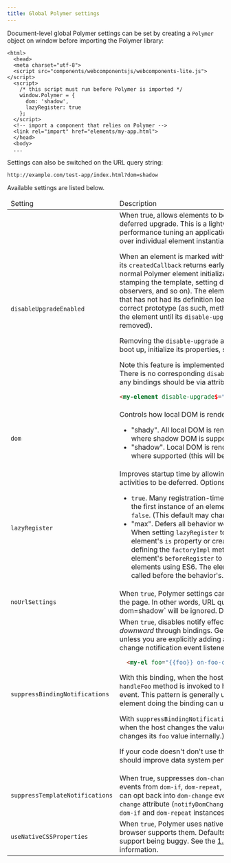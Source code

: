 ```yaml
---
title: Global Polymer settings
---
```


Document-level global Polymer settings can be set
by creating a `Polymer` object on window before importing the Polymer
library:

```
<html>
  <head>
  <meta charset="utf-8">
  <script src="components/webcomponentsjs/webcomponents-lite.js"></script>
  <script>
    /* this script must run before Polymer is imported */
    window.Polymer = {
      dom: 'shadow',
      lazyRegister: true
    };
  </script>
  <!-- import a component that relies on Polymer -->
  <link rel="import" href="elements/my-app.html">
  </head>
  <body>
  ...
```

Settings can also be switched on the URL query string:

    http://example.com/test-app/index.html?dom=shadow

Available settings are listed below.

<table>
<thead>
<tr>
  <td>
    Setting
  </td>
  <td>
    Description
  </td>
</tr>
</thead>
<tbody>
  <tr>
    <td>
      <code>disableUpgradeEnabled</code>
    </td>
    <td>
When true, allows elements to be selectively marked for deferred upgrade.
This is a lightweight feature useful for performance tuning an application, giving fine-grained
control over individual element instantiation cost.

<p>When an element is marked with the <code>disable-upgrade</code> attribute, its
<code>createdCallback</code> returns early without performing any of the normal Polymer
element initialization steps (for example, stamping the template, setting default properties,
running observers, and so on). The element behaves like an element that has not had its
definition loaded, <strong>except</strong> that it has the correct prototype (as such, methods
should not be called on the element until its <code>disable-upgrade</code> attribute has been
removed).</p>

<p>Removing the <code>disable-upgrade</code> attribute causes the element to boot up, initialize
its properties, stamp its template, and so on.</p>

<p>Note this feature is implemented as an attribute API only.  There is no corresponding
<code>disableUpgrade</code> property.  As such, any bindings should be via attribute
bindings. For example:</p>

```html
<my-element disable-upgrade$="{{!loggedIn}}"></my-element>
```

</td>
  </tr>
  <tr>
    <td>
      <code>dom</code>
    </td>
    <td>
      Controls how local DOM is rendered. Options:
      <ul>
        <li>
          "shady". All local DOM is rendered using shady DOM, even where shadow DOM is
          supported (current default).
        </li>
        <li>
          "shadow". Local DOM is rendered using shadow DOM where supported (this will be
          the default in the future).
        </li>
      </ul>
    </td>
  </tr>
  <tr>
    <td>
      <code>lazyRegister</code>
    </td>
    <td>
      Improves startup time by allowing some some registration time activities to be deferred.
      Options:
      <ul>
        <li>
          <code>true</code>. Many registration-time activities are deferred until the first instance
          of an element type is created. Defaults to <code>false</code>. (This default may change in
          the future.)
        </li>
        <li>
          "max". Defers all behavior work until first element creation. When setting
          <code>lazyRegister</code> to <code>"max"</code>, you cannot set an element's <code>is</code>
          property or create a custom constructor by defining the <code>factoryImpl</code> method.
          Polymer calls your element's <code>beforeRegister</code> to preserve the ability to define
          elements using ES6. The element's <code>beforeRegister</code> is called before the
          behavior's.
        </li>
      </ul>
    </td>
  </tr>
  <tr>
    <td>
      <code>noUrlSettings</code>
    </td>
    <td>
      When <code>true</code>, Polymer settings can only be sent from a script in the page. In
      other words, URL query parameters such as `?dom=shadow` will be ignored. Defaults to
      <code>false</code>.
    </td>
  </tr>
  <tr>
    <td>
      <code>suppressBindingNotifications</code>
    </td>
    <td>
When <code>true</code>, disables notify effects when propagating data <em>downward</em>
through bindings. Generally these are not useful unless you are explicitly adding a binding
and a property change notification event listener on the same element:

```html
  <my-el foo="{{foo}} on-foo-changed="handleFoo"></my-el>
```

<p>With this binding, when the host changes the value of <code>foo</code>, its
<code>handleFoo</code> method is invoked to handle the change notification event. This pattern
is generally unnecessary since the host element doing the binding can use a <code>foo</code>
observer instead.</p>

<p>With <code>suppressBindingNotifications: true</code>, the event isn't fired  when the host
changes the value (but is still fired if `my-el` changes its <code>foo</code> value internally.)</p>

<p>If your code doesn't don't use this pattern, enabling this flag should improve data system
performance.</p>
    </td>
  </tr>
  <tr>
    <td>
     <code>suppressTemplateNotifications</code>
    </td>
    <td>
      When true, suppresses <code>dom-change</code> and <code>rendered-item-count</code> events from
      <code>dom-if</code>, <code>dom-repeat</code>, and <code>dom-bind</code> elements. Users can
      opt back into <code>dom-change</code> events by setting the <code>notify-dom-change</code>
      attribute (<code>notifyDomChange: true</code> property) on individual <code>dom-if</code>
      and <code>dom-repeat</code> instances.
    </td>
  </tr>
  <tr>
    <td>
      <code>useNativeCSSProperties</code>
    </td>
    <td>
      When <code>true</code>, Polymer uses native custom CSS properties if the browser supports
      them. Defaults to <code>false</code> because of Safari 9 support being buggy. See the
      <a href="/1.0/docs/release-notes#v-1-6-0">1.6.0 release notes</a>
      for more information.
    </td>
  </tr>
</tbody>
</table>



